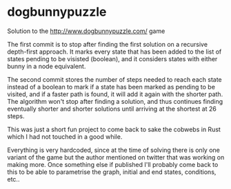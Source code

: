 # dogbunnypuzzle
Solution to the http://www.dogbunnypuzzle.com/ game

The first commit is to stop after finding the first solution on a recursive depth-first approach.
It marks every state that has been added to the list of states pending to be visisted (boolean), 
and it considers states with either bunny in a node equivalent.

The second commit stores the number of steps needed to reach each state instead of a boolean to mark if a state has been
marked as pending to be visited, and if a faster path is found, it will add it again with the shorter path.
The algorithm won't stop after finding a solution, and thus continues finding eventually shorter and shorter solutions until
arriving at the shortest at 26 steps.

This was just a short fun project to come back to sake the cobwebs in Rust which I had not touched in a good while.

Everything is very hardcoded, since at the time of solving there is only one variant of the game but the author mentioned on twitter that was working on making more. Once something else if published I'll probably come back to this to be able to parametrise the graph, initial and end states, conditions, etc..

